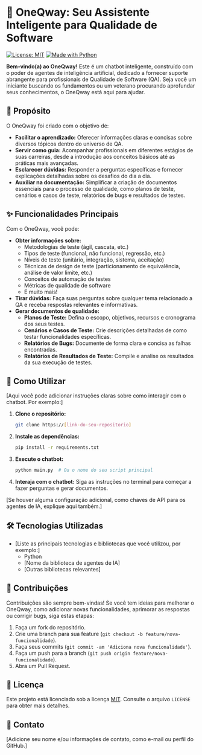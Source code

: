 # 🤖 OneQway: Seu Assistente Inteligente para Qualidade de Software

[![License: MIT](https://img.shields.io/badge/License-MIT-yellow.svg)](https://opensource.org/licenses/MIT)
[![Made with Python](https://img.shields.io/badge/Made%20with-Python-blue.svg)](https://www.python.org/)

**Bem-vindo(a) ao OneQway\!** Este é um chatbot inteligente, construído com o poder de agentes de inteligência artificial, dedicado a fornecer suporte abrangente para profissionais de Qualidade de Software (QA). Seja você um iniciante buscando os fundamentos ou um veterano procurando aprofundar seus conhecimentos, o OneQway está aqui para ajudar.

## 🎯 Propósito

O OneQway foi criado com o objetivo de:

  * **Facilitar o aprendizado:** Oferecer informações claras e concisas sobre diversos tópicos dentro do universo de QA.
  * **Servir como guia:** Acompanhar profissionais em diferentes estágios de suas carreiras, desde a introdução aos conceitos básicos até as práticas mais avançadas.
  * **Esclarecer dúvidas:** Responder a perguntas específicas e fornecer explicações detalhadas sobre os desafios do dia a dia.
  * **Auxiliar na documentação:** Simplificar a criação de documentos essenciais para o processo de qualidade, como planos de teste, cenários e casos de teste, relatórios de bugs e resultados de testes.

## ✨ Funcionalidades Principais

Com o OneQway, você pode:

  * **Obter informações sobre:**
      * Metodologias de teste (ágil, cascata, etc.)
      * Tipos de teste (funcional, não funcional, regressão, etc.)
      * Níveis de teste (unitário, integração, sistema, aceitação)
      * Técnicas de design de teste (particionamento de equivalência, análise de valor limite, etc.)
      * Conceitos de automação de testes
      * Métricas de qualidade de software
      * E muito mais\!
  * **Tirar dúvidas:** Faça suas perguntas sobre qualquer tema relacionado a QA e receba respostas relevantes e informativas.
  * **Gerar documentos de qualidade:**
      * **Planos de Teste:** Defina o escopo, objetivos, recursos e cronograma dos seus testes.
      * **Cenários e Casos de Teste:** Crie descrições detalhadas de como testar funcionalidades específicas.
      * **Relatórios de Bugs:** Documente de forma clara e concisa as falhas encontradas.
      * **Relatórios de Resultados de Teste:** Compile e analise os resultados da sua execução de testes.

## 🚀 Como Utilizar

[Aqui você pode adicionar instruções claras sobre como interagir com o chatbot. Por exemplo:]

1.  **Clone o repositório:**
    ```bash
    git clone https://[link-do-seu-repositorio]
    ```
2.  **Instale as dependências:**
    ```bash
    pip install -r requirements.txt
    ```
3.  **Execute o chatbot:**
    ```bash
    python main.py  # Ou o nome do seu script principal
    ```
4.  **Interaja com o chatbot:** Siga as instruções no terminal para começar a fazer perguntas e gerar documentos.

[Se houver alguma configuração adicional, como chaves de API para os agentes de IA, explique aqui também.]

## 🛠️ Tecnologias Utilizadas

  * [Liste as principais tecnologias e bibliotecas que você utilizou, por exemplo:]
      * Python
      * [Nome da biblioteca de agentes de IA]
      * [Outras bibliotecas relevantes]

## 🤝 Contribuições

Contribuições são sempre bem-vindas\! Se você tem ideias para melhorar o OneQway, como adicionar novas funcionalidades, aprimorar as respostas ou corrigir bugs, siga estas etapas:

1.  Faça um fork do repositório.
2.  Crie uma branch para sua feature (`git checkout -b feature/nova-funcionalidade`).
3.  Faça seus commits (`git commit -am 'Adiciona nova funcionalidade'`).
4.  Faça um push para a branch (`git push origin feature/nova-funcionalidade`).
5.  Abra um Pull Request.

## 📄 Licença

Este projeto está licenciado sob a licença [MIT](https://opensource.org/licenses/MIT). Consulte o arquivo `LICENSE` para obter mais detalhes.

## 📧 Contato

[Adicione seu nome e/ou informações de contato, como e-mail ou perfil do GitHub.]

